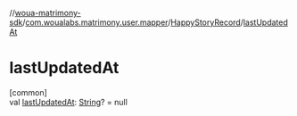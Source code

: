 //[woua-matrimony-sdk](../../../index.md)/[com.woualabs.matrimony.user.mapper](../index.md)/[HappyStoryRecord](index.md)/[lastUpdatedAt](last-updated-at.md)

# lastUpdatedAt

[common]\
val [lastUpdatedAt](last-updated-at.md): [String](https://kotlinlang.org/api/latest/jvm/stdlib/kotlin/-string/index.html)? = null
